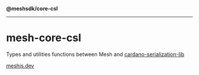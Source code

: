 **@meshsdk/core-csl**

***

# mesh-core-csl

Types and utilities functions between Mesh and [cardano-serialization-lib](https://github.com/Emurgo/cardano-serialization-lib)

[meshjs.dev](https://meshjs.dev/)
